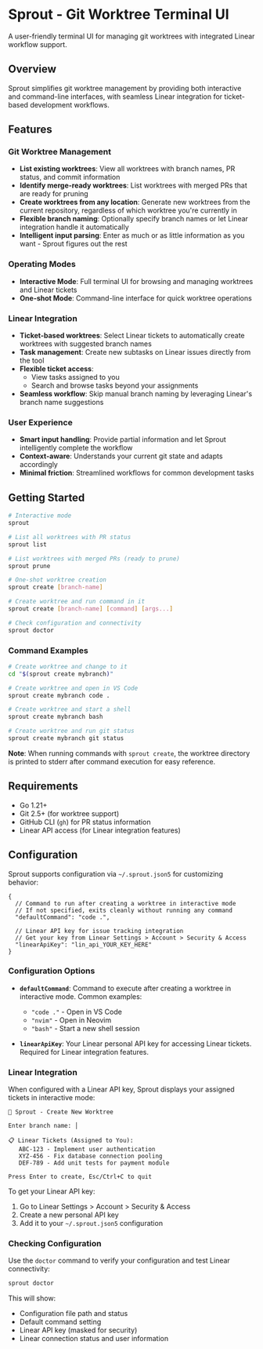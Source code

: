 # Sprout - Git Worktree Terminal UI

A user-friendly terminal UI for managing git worktrees with integrated Linear workflow support.

## Overview

Sprout simplifies git worktree management by providing both interactive and command-line interfaces, with seamless Linear integration for ticket-based development workflows.

## Features

### Git Worktree Management
- **List existing worktrees**: View all worktrees with branch names, PR status, and commit information
- **Identify merge-ready worktrees**: List worktrees with merged PRs that are ready for pruning
- **Create worktrees from any location**: Generate new worktrees from the current repository, regardless of which worktree you're currently in
- **Flexible branch naming**: Optionally specify branch names or let Linear integration handle it automatically
- **Intelligent input parsing**: Enter as much or as little information as you want - Sprout figures out the rest

### Operating Modes
- **Interactive Mode**: Full terminal UI for browsing and managing worktrees and Linear tickets
- **One-shot Mode**: Command-line interface for quick worktree operations

### Linear Integration
- **Ticket-based worktrees**: Select Linear tickets to automatically create worktrees with suggested branch names
- **Task management**: Create new subtasks on Linear issues directly from the tool
- **Flexible ticket access**: 
  - View tasks assigned to you
  - Search and browse tasks beyond your assignments
- **Seamless workflow**: Skip manual branch naming by leveraging Linear's branch name suggestions

### User Experience
- **Smart input handling**: Provide partial information and let Sprout intelligently complete the workflow
- **Context-aware**: Understands your current git state and adapts accordingly
- **Minimal friction**: Streamlined workflows for common development tasks

## Getting Started

```bash
# Interactive mode
sprout

# List all worktrees with PR status
sprout list

# List worktrees with merged PRs (ready to prune)
sprout prune

# One-shot worktree creation
sprout create [branch-name]

# Create worktree and run command in it
sprout create [branch-name] [command] [args...]

# Check configuration and connectivity
sprout doctor
```

### Command Examples

```bash
# Create worktree and change to it
cd "$(sprout create mybranch)"

# Create worktree and open in VS Code
sprout create mybranch code .

# Create worktree and start a shell
sprout create mybranch bash

# Create worktree and run git status
sprout create mybranch git status
```

**Note**: When running commands with `sprout create`, the worktree directory is printed to stderr after command execution for easy reference.

## Requirements

- Go 1.21+
- Git 2.5+ (for worktree support)
- GitHub CLI (`gh`) for PR status information
- Linear API access (for Linear integration features)

## Configuration

Sprout supports configuration via `~/.sprout.json5` for customizing behavior:

```json5
{
  // Command to run after creating a worktree in interactive mode
  // If not specified, exits cleanly without running any command
  "defaultCommand": "code .",
  
  // Linear API key for issue tracking integration
  // Get your key from Linear Settings > Account > Security & Access
  "linearApiKey": "lin_api_YOUR_KEY_HERE"
}
```

### Configuration Options

- **`defaultCommand`**: Command to execute after creating a worktree in interactive mode. Common examples:
  - `"code ."` - Open in VS Code
  - `"nvim"` - Open in Neovim
  - `"bash"` - Start a new shell session
  
- **`linearApiKey`**: Your Linear personal API key for accessing Linear tickets. Required for Linear integration features.

### Linear Integration

When configured with a Linear API key, Sprout displays your assigned tickets in interactive mode:

```
🌱 Sprout - Create New Worktree

Enter branch name: │

📋 Linear Tickets (Assigned to You):
   ABC-123 - Implement user authentication
   XYZ-456 - Fix database connection pooling
   DEF-789 - Add unit tests for payment module

Press Enter to create, Esc/Ctrl+C to quit
```

To get your Linear API key:
1. Go to Linear Settings > Account > Security & Access
2. Create a new personal API key
3. Add it to your `~/.sprout.json5` configuration

### Checking Configuration

Use the `doctor` command to verify your configuration and test Linear connectivity:

```bash
sprout doctor
```

This will show:
- Configuration file path and status
- Default command setting
- Linear API key (masked for security)
- Linear connection status and user information
